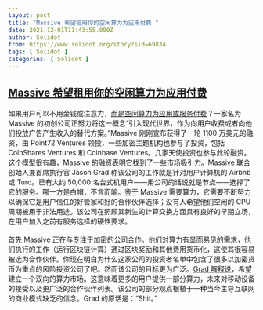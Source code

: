 ```yaml
---
layout: post
title: "Massive 希望租用你的空闲算力为应用付费 "
date: 2021-12-01T11:43:55.000Z
author: Solidot
from: https://www.solidot.org/story?sid=69834
tags: [ Solidot ]
categories: [ Solidot ]
---
```

<!--1638359035000-->
[Massive 希望租用你的空闲算力为应用付费](https://www.solidot.org/story?sid=69834)
------

<div>
如果用户可以不用金钱或注意力，<a href="https://techcrunch.com/2021/11/30/massive-wants-to-rent-your-spare-compute-power-to-pay-for-apps/">而是空闲算力为应用或服务付费</a>？一家名为 Massive 的初创公司正努力将这一概念“引入现代世界，作为向用户收费或者向他们投放广告产生收入的替代方案。”Massive 刚刚宣布获得了一轮 1100 万美元的融资，由 Point72 Ventures 领投，一些加密主题机构也参与了投资，包括 CoinShares Ventures 和 Coinbase Ventures。几家天使投资也参与此轮融资。这个模型很有趣，Massive 的融资表明它找到了一些市场吸引力。Massive 联合创始人兼首席执行官 Jason Grad 称该公司的工作就是针对用户计算机的 Airbnb 或 Turo。已有大约 50,000 名台式机用户——用公司的话说就是节点——选择了它的服务。哪一方是白帽，不言而喻。鉴于 Massive 需要算力，它需要不断努力以确保它是用户信任的好管家和好的合作伙伴选择；没有人希望他们空闲的 CPU 周期被用于非法用途。该公司在照顾其新生的计算交换方面具有良好的早期立场，在用户加入之前有服务选择的硬性要求。<br><br>首先 Massive 正在与专注于加密的公司合作。他们对算力有显而易见的需求，他们执行的工作（运行区块链计算）通过区块奖励和其他费用货币化，这使其很容易被选为合作伙伴。你现在明白为什么这家公司的投资者名单中包含了很多以加密货币为重点的风险投资公司了吧。然而该公司的目标更为广泛。<a href="https://hardware.slashdot.org/story/21/11/30/2249230/massive-startup-wants-to-rent-your-spare-compute-power-to-pay-for-apps" target="_blank">Grad 解释说</a>，希望建立一个双向的算力市场。这意味着更多的用户提供一部分算力，未来对移动设备的接受以及更广泛的合作伙伴列表。该公司的部分观点根植于一种当今主导互联网的商业模式缺乏的信念。Grad 的原话是：“Shit。”
</div>
